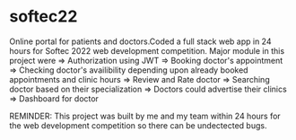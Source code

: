 # softec22
Online portal for patients and doctors.Coded a full stack web app in 24 hours for Softec 2022 web development competition.
Major module in this project were 
=> Authorization using JWT
=> Booking doctor's appointment 
=> Checking doctor's availibility depending upon already booked appointments and clinic hours 
=> Review and Rate doctor 
=> Searching doctor based on their specialization
=> Doctors could advertise their clinics
=> Dashboard for doctor

REMINDER: This project was built by me and my team within 24 hours for the web development competition so there can be undectected bugs.
